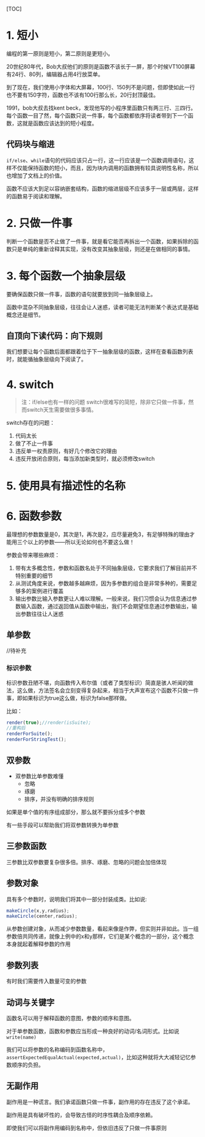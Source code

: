 [TOC]

# 1. 短小
编程的第一原则是短小，第二原则是更短小。

20世纪80年代，Bob大叔他们的原则是函数不该长于一屏，那个时候VT100屏幕有24行、80列，编辑器占用4行放菜单。

到了现在，我们使用小字体和大屏幕，100行、150列不是问题，但即使如此一行也不要有150字符，函数也不该有100行那么长，20行封顶最佳。

1991，bob大叔去找kent beck，发现他写的小程序里函数只有两三行、三四行。每个函数一目了然，每个函数只说一件事，每个函数都依序将读者带到下一个函数，这就是函数应该达到的短小程度。

## 代码块与缩进
`if/else`、`while`语句的代码应该只占一行，这一行应该是一个函数调用语句，这样不仅能保持函数的短小，而且，因为块内调用的函数拥有较具说明性名称，所以也增加了文档上的价值。

函数不应该大到足以容纳嵌套结构，函数的缩进层级不应该多于一层或两层，这样的函数易于阅读和理解。

# 2. 只做一件事
判断一个函数是否不止做了一件事，就是看它能否再拆出一个函数，如果拆除的函数只是单纯的重新诠释其实现，没有改变其抽象层级，则还是在做相同的事情。

# 3. 每个函数一个抽象层级
要确保函数只做一件事，函数的语句就要放到同一抽象层级上。

函数中混杂不同抽象层级，往往会让人迷惑，读者可能无法判断某个表达式是基础概念还是细节。

## 自顶向下读代码：向下规则
我们想要让每个函数后面都跟着位于下一抽象层级的函数，这样在查看函数列表时，就能循抽象层级向下阅读了。

# 4. switch
> 注：if/else也有一样的问题
switch很难写的简短，除非它只做一件事，然而switch天生需要做很多事情。

switch存在的问题：
1. 代码太长
2. 做了不止一件事
3. 违反单一权责原则，有好几个修改它的理由
4. 违反开放闭合原则，每当添加新类型时，就必须修改switch

# 5. 使用具有描述性的名称

# 6. 函数参数
最理想的参数数量是0，其次是1，再次是2，应尽量避免3，有足够特殊的理由才能用三个以上的参数——所以无论如何也不要这么做！

参数会带来哪些麻烦：
1. 带有太多概念性，参数和函数名处于不同抽象层级，它要求我们了解目前并不特别重要的细节
2. 从测试角度来说，参数越多越麻烦，因为多参数的组合是非常多种的，需要足够多的案例进行覆盖 
3. 输出参数比输入参数更让人难以理解。一般来说，我们习惯会认为信息通过参数输入函数，通过返回值从函数中输出，我们不会期望信息通过参数输出，输出参数往往让人迷惑

## 单参数
//待补充

### 标识参数
标识参数丑陋不堪，向函数传入布尔值（或者了类型标识）简直是骇人听闻的做法，这么做，方法签名会立刻变得复杂起来，相当于大声宣布这个函数不只做一件事，即如果标识为true这么做，标识为false那样做。

比如：
```js
render(true);//render(isSuite);
//重构后
renderForSuite();
renderForStringTest();
```

## 双参数
- 双参数比单参数难懂
  - 忽略
  - 琢磨
  - 排序，并没有明确的排序规则

如果是单个值的有序组成部分，那么就不要拆分成多个参数

有一些手段可以帮助我们将双参数转换为单参数

## 三参数函数
三参数比双参数要复杂很多倍。排序、琢磨、忽略的问题会加倍体现

## 参数对象
具有多个参数时，说明我们将其中一部分封装成类。比如说:
```js
makeCircle(x,y,radius);
makeCircle(center,radius);
```
从参数创建对象，从而减少参数数量，看起来像是作弊，但实则并非如此。当一组参数倍共同传递，就像上例中的x和y那样，它们是某个概念的一部分，这个概念本身就起着解释参数的作用

## 参数列表
有时我们需要传入数量可变的参数

## 动词与关键字
函数名可以用于解释函数的意图，参数的顺序和意图。

对于单参数函数，函数和参数应当形成一种良好的动词/名词形式。比如说`write(name)`

我们可以将参数的名称编码到函数名称中，`assertExpectedEqualActual(expected,actual)`，比如这种就将大大减轻记忆参数顺序的负担。

## 无副作用
副作用是一种谎言。我们承诺函数只做一件事，副作用的存在违反了这个承诺。

副作用是具有破坏性的，会导致古怪的时序性耦合及顺序依赖。

即使我们可以将副作用编码到名称中，但依旧违反了只做一件事原则